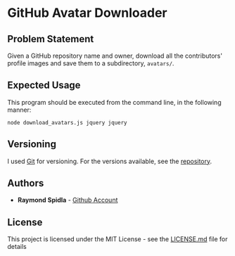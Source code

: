 # GitHub Avatar Downloader

## Problem Statement

Given a GitHub repository name and owner, download all the contributors' profile images and save them to a subdirectory, `avatars/`.

## Expected Usage

This program should be executed from the command line, in the following manner:

`node download_avatars.js jquery jquery`

## Versioning

I used [Git](https://git-scm.com/) for versioning. For the versions available, see the [repository](https://github.com/RSpidla/tinyApp_version_2). 

## Authors

* **Raymond Spidla** - [Github Account](https://github.com/RSpidla)

<!-- See also the list of [contributors](https://github.com/your/project/contributors) who participated in this project. -->

## License

This project is licensed under the MIT License - see the [LICENSE.md](LICENSE.md) file for details
